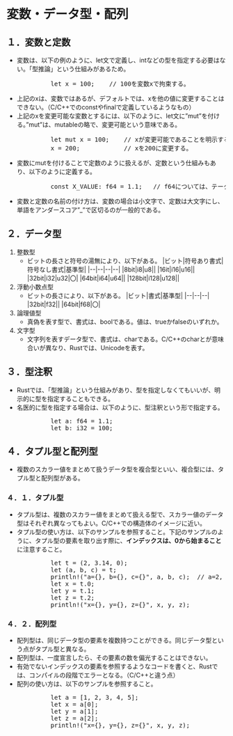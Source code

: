 # 変数・データ型・配列

## １．変数と定数
- 変数は、以下の例のように、let文で定義し、intなどの型を指定する必要はない。「型推論」という仕組みがあるため。
<pre>
            let x = 100;    // 100を変数xで拘束する。
</pre>
- 上記のxは、変数ではあるが、デフォルトでは、xを他の値に変更することはできない。（C/C++でのconstやfinalで定義しているようなもの）
- 上記のxを変更可能な変数とするには、以下のように、let文に”mut”を付ける。”mut”は、mutableの略で、変更可能という意味である。
<pre>
            let mut x = 100;    // xが変更可能であることを明示する。
            x = 200;            // xを200に変更する。
</pre>
- 変数にmutを付けることで定数のように扱えるが、定数という仕組みもあり、以下のように定義する。
<pre>
            const X_VALUE: f64 = 1.1;   // f64については、テータ型の説明を参照
</pre>
- 変数と定数の名前の付け方は、変数の場合は小文字で、定数は大文字にし、単語をアンダースコア”_”で区切るのが一般的である。

## ２．データ型
1. 整数型
   - ビットの長さと符号の湯無により、以下がある。
        |ビット|符号あり書式|符号なし書式|基準型|
        |--|--|--|--|
        |8bit|i8|u8||
        |16it|i16|u16||
        |32bit|i32|u32|〇|
        |64bit|i64|u64||
        |128bit|i128|u128||
1. 浮動小数点型
   - ビットの長さにより、以下がある。
        |ビット|書式|基準型|
        |--|--|--|
        |32bit|f32||
        |64bit|f68|〇|
1. 論理値型
   - 真偽を表す型で、書式は、boolである。値は、trueかfalseのいずれか。
1. 文字型
   - 文字列を表すデータ型で、書式は、charである。C/C++のcharとが意味合いが異なり、Rustでは、Unicodeを表す。

## ３．型注釈
- Rustでは、「型推論」という仕組みがあり、型を指定しなくてもいいが、明示的に型を指定することもできる。
- 名医的に型を指定する場合は、以下のように、型注釈という形で指定する。
<pre>
            let a: f64 = 1.1;
            let b: i32 = 100;
</pre>

## ４．タプル型と配列型
- 複数のスカラー値をまとめて扱うデータ型を複合型といい、複合型には、タプル型と配列型がある。
### ４．１．タプル型
- タプル型は、複数のスカラー値をまとめて扱える型で、スカラー値のデータ型はそれぞれ異なってもよい。C/C++での構造体のイメージに近い。
- タプル型の使い方は、以下のサンプルを参照すること。下記のサンプルのように、タプル型の要素を取り出す際に、**インデックスは、0から始まること**に注意すること。
<pre>
            let t = (2, 3.14, 0);
            let (a, b, c) = t;
            println!("a={}, b={}, c={}", a, b, c);  // a=2, b=3.14, c=0
            let x = t.0;
            let y = t.1;
            let z = t.2;
            println!("x={}, y={}, z={}", x, y, z);
</pre>

### ４．２．配列型
- 配列型は、同じデータ型の要素を複数持つことができる。同じデータ型という点がタプル型と異なる。
- 配列型は、一度宣言したら、その要素の数を偏光することはできない。
- 有効でないインデックスの要素を参照するようなコードを書くと、Rustでは、コンパイルの段階でエラーとなる。（C/C++と違う点）
- 配列の使い方は、以下のサンプルを参照すること。
<pre>
            let a = [1, 2, 3, 4, 5];
            let x = a[0];
            let y = a[1];
            let z = a[2];
            println!("x={}, y={}, z={}", x, y, z);
</pre>